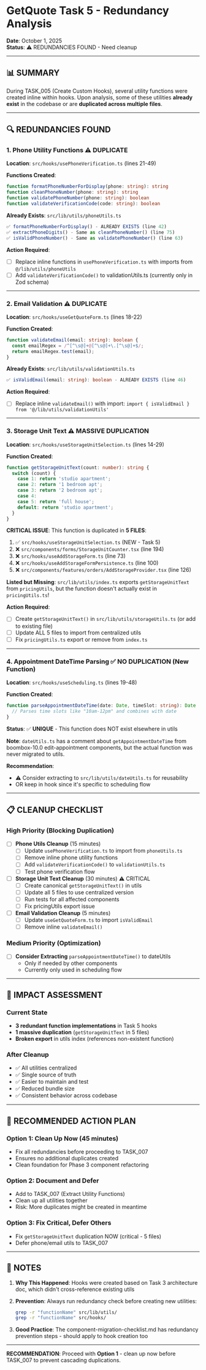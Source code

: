 # GetQuote Task 5 - Redundancy Analysis

**Date**: October 1, 2025  
**Status**: ⚠️ REDUNDANCIES FOUND - Need cleanup

---

## 📊 SUMMARY

During TASK_005 (Create Custom Hooks), several utility functions were created inline within hooks. Upon analysis, some of these utilities **already exist** in the codebase or are **duplicated across multiple files**.

---

## 🔍 REDUNDANCIES FOUND

### 1. Phone Utility Functions ⚠️ DUPLICATE

**Location**: `src/hooks/usePhoneVerification.ts` (lines 21-49)

**Functions Created**:
```typescript
function formatPhoneNumberForDisplay(phone: string): string
function cleanPhoneNumber(phone: string): string
function validatePhoneNumber(phone: string): boolean
function validateVerificationCode(code: string): boolean
```

**Already Exists**: `src/lib/utils/phoneUtils.ts`
```typescript
✅ formatPhoneNumberForDisplay() - ALREADY EXISTS (line 42)
✅ extractPhoneDigits() - Same as cleanPhoneNumber() (line 75)
✅ isValidPhoneNumber() - Same as validatePhoneNumber() (line 63)
```

**Action Required**:
- [ ] Replace inline functions in `usePhoneVerification.ts` with imports from `@/lib/utils/phoneUtils`
- [ ] Add `validateVerificationCode()` to validationUtils.ts (currently only in Zod schema)

---

### 2. Email Validation ⚠️ DUPLICATE

**Location**: `src/hooks/useGetQuoteForm.ts` (lines 18-22)

**Function Created**:
```typescript
function validateEmail(email: string): boolean {
  const emailRegex = /^[^\s@]+@[^\s@]+\.[^\s@]+$/;
  return emailRegex.test(email);
}
```

**Already Exists**: `src/lib/utils/validationUtils.ts`
```typescript
✅ isValidEmail(email: string): boolean - ALREADY EXISTS (line 46)
```

**Action Required**:
- [ ] Replace inline `validateEmail()` with import: `import { isValidEmail } from '@/lib/utils/validationUtils'`

---

### 3. Storage Unit Text ⚠️ MASSIVE DUPLICATION

**Location**: `src/hooks/useStorageUnitSelection.ts` (lines 14-29)

**Function Created**:
```typescript
function getStorageUnitText(count: number): string {
  switch (count) {
    case 1: return 'studio apartment';
    case 2: return '1 bedroom apt';
    case 3: return '2 bedroom apt';
    case 4:
    case 5: return 'full house';
    default: return 'studio apartment';
  }
}
```

**CRITICAL ISSUE**: This function is duplicated in **5 FILES**:
1. ✅ `src/hooks/useStorageUnitSelection.ts` (NEW - Task 5)
2. ❌ `src/components/forms/StorageUnitCounter.tsx` (line 194)
3. ❌ `src/hooks/useAddStorageForm.ts` (line 73)
4. ❌ `src/hooks/useAddStorageFormPersistence.ts` (line 100)
5. ❌ `src/components/features/orders/AddStorageProvider.tsx` (line 126)

**Listed but Missing**: `src/lib/utils/index.ts` exports `getStorageUnitText` from `pricingUtils`, but the function doesn't actually exist in `pricingUtils.ts`!

**Action Required**:
- [ ] Create `getStorageUnitText()` in `src/lib/utils/storageUtils.ts` (or add to existing file)
- [ ] Update ALL 5 files to import from centralized utils
- [ ] Fix `pricingUtils.ts` export or remove from `index.ts`

---

### 4. Appointment DateTime Parsing ✅ NO DUPLICATION (New Function)

**Location**: `src/hooks/useScheduling.ts` (lines 19-48)

**Function Created**:
```typescript
function parseAppointmentDateTime(date: Date, timeSlot: string): Date | null {
  // Parses time slots like "10am-12pm" and combines with date
}
```

**Status**: ✅ **UNIQUE** - This function does NOT exist elsewhere in utils

**Note**: `dateUtils.ts` has a comment about `getAppointmentDateTime` from boombox-10.0 edit-appointment components, but the actual function was never migrated to utils.

**Recommendation**: 
- ⚠️ Consider extracting to `src/lib/utils/dateUtils.ts` for reusability
- OR keep in hook since it's specific to scheduling flow

---

## 📋 CLEANUP CHECKLIST

### High Priority (Blocking Duplication)

- [ ] **Phone Utils Cleanup** (15 minutes)
  - [ ] Update `usePhoneVerification.ts` to import from `phoneUtils.ts`
  - [ ] Remove inline phone utility functions
  - [ ] Add `validateVerificationCode()` to `validationUtils.ts`
  - [ ] Test phone verification flow

- [ ] **Storage Unit Text Cleanup** (30 minutes) ⚠️ CRITICAL
  - [ ] Create canonical `getStorageUnitText()` in utils
  - [ ] Update all 5 files to use centralized version
  - [ ] Run tests for all affected components
  - [ ] Fix pricingUtils export issue

- [ ] **Email Validation Cleanup** (5 minutes)
  - [ ] Update `useGetQuoteForm.ts` to import `isValidEmail`
  - [ ] Remove inline `validateEmail()`

### Medium Priority (Optimization)

- [ ] **Consider Extracting** `parseAppointmentDateTime()` to dateUtils
  - Only if needed by other components
  - Currently only used in scheduling flow

---

## 🎯 IMPACT ASSESSMENT

### Current State
- **3 redundant function implementations** in Task 5 hooks
- **1 massive duplication** (`getStorageUnitText` in 5 files)
- **Broken export** in utils index (references non-existent function)

### After Cleanup
- ✅ All utilities centralized
- ✅ Single source of truth
- ✅ Easier to maintain and test
- ✅ Reduced bundle size
- ✅ Consistent behavior across codebase

---

## 🚀 RECOMMENDED ACTION PLAN

### Option 1: Clean Up Now (45 minutes)
- Fix all redundancies before proceeding to TASK_007
- Ensures no additional duplicates created
- Clean foundation for Phase 3 component refactoring

### Option 2: Document and Defer
- Add to TASK_007 (Extract Utility Functions)
- Clean up all utilities together
- Risk: More duplicates might be created in meantime

### Option 3: Fix Critical, Defer Others
- Fix `getStorageUnitText` duplication NOW (critical - 5 files)
- Defer phone/email utils to TASK_007

---

## 📝 NOTES

1. **Why This Happened**: Hooks were created based on Task 3 architecture doc, which didn't cross-reference existing utils

2. **Prevention**: Always run redundancy check before creating new utilities:
   ```bash
   grep -r "functionName" src/lib/utils/
   grep -r "functionName" src/hooks/
   ```

3. **Good Practice**: The component-migration-checklist.md has redundancy prevention steps - should apply to hook creation too

---

**RECOMMENDATION**: Proceed with **Option 1** - clean up now before TASK_007 to prevent cascading duplications.



